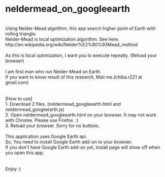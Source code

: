 neldermead_on_googleearth
=========================
<br>
Using Nelder-Mead algolithm, this app search higher point of Earth with rolling triangle.<br>
Nelder-Mead is local optimization algorithm. See here. http://en.wikipedia.org/wiki/Nelder%E2%80%93Mead_method<br>
<br>
As this is local optimization, I want you to execute repeatly. (Reload your browser)<br>
<br>
I am first man who run Nelder-Mead on Earth.<br>
If you want to know result of this research, Mail me.(chiba.r221 at gmail.com)<br>
<br>
<br>
[How to use]<br>
1. Download 2 files. (neldermead_googleearth.html and neldermead_googleearth.js)<br>
2. Open neldermead_googleearth.html on your browser. It may not work with Chrome. Please use Firefox. :)<br>
3. Reload your browser. Sorry for no buttons. <br>
<br>
  This application uses Google Earth api.<br>
  So, You need to install Google Earth add-on to your browser.<br>
  If you don't have Google Earth add-on yet, install page will show off when you open this app.<br>
<br>
<br>
Enjoy :)<br>
